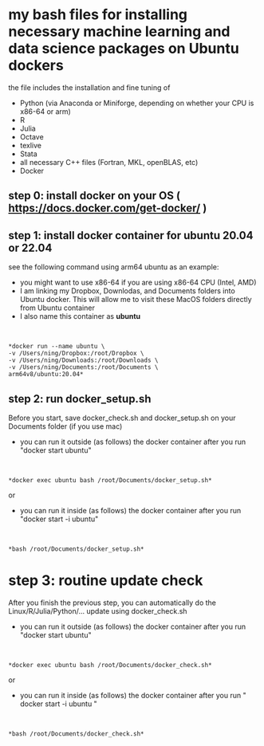 # my bash files for installing necessary machine learning and data science packages on Ubuntu dockers

the file includes the installation and fine tuning of 

* Python (via Anaconda or Miniforge, depending on whether your CPU is x86-64 or arm) 
* R
* Julia
* Octave
* texlive
* Stata
* all necessary C++ files (Fortran, MKL, openBLAS, etc)
* Docker 


## step 0: install docker on your OS ( https://docs.docker.com/get-docker/ )
## step 1: install docker container for ubuntu 20.04 or 22.04 

see the following command using arm64 ubuntu as an example:

* you might want to use x86-64 if you are using x86-64 CPU (Intel, AMD)
* I am linking my Dropbox, Downlodas, and Documents folders into Ubuntu docker. This will allow me to visit these MacOS folders directly from Ubuntu container
* I also name this container as **ubuntu**

<br>

    *docker run --name ubuntu \ 
    -v /Users/ning/Dropbox:/root/Dropbox \ 
    -v /Users/ning/Downloads:/root/Downloads \ 
    -v /Users/ning/Documents:/root/Documents \ 
    arm64v8/ubuntu:20.04*

## step 2: run docker_setup.sh

Before you start, save docker_check.sh and docker_setup.sh on your Documents folder (if you use mac)

* you can run it outside (as follows) the docker container after you run "docker start ubuntu" 

<br>

    *docker exec ubuntu bash /root/Documents/docker_setup.sh*

or 

* you can run it inside (as follows) the docker container after you run "docker start -i ubuntu" 

<br>

    *bash /root/Documents/docker_setup.sh*

# step 3: routine update check

After you finish the previous step, you can automatically do the Linux/R/Julia/Python/... update using docker_check.sh

* you can run it outside (as follows) the docker container after you run "docker start ubuntu" 

<br>

    *docker exec ubuntu bash /root/Documents/docker_check.sh*

or 

* you can run it inside (as follows) the docker container after you run " docker start -i ubuntu " 
  
<br>

    *bash /root/Documents/docker_check.sh*